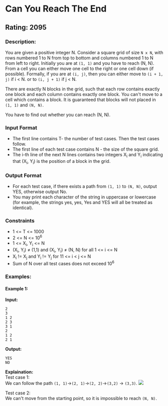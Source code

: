 # Can You Reach The End
## Rating: 2095
### Description:
You are given a positive integer N. Consider a square grid of size `N x N`, with rows numbered 1 to N from top to bottom and columns numbered 1 to N from left to right. Initially you are at `(1, 1)` and you have to reach (N, N). From a cell you can either move one cell to the right or one cell down (if possible). Formally, if you are at `(i, j)`, then you can either move to `(i + 1, j)` if i < N. or to `(i, j + 1)` if j < N.

There are exactly N blocks in the grid, such that each row contains exactly one block and each column contains exactly one block. You can't move to a cell which contains a block. It is guaranteed that blocks will not placed in `(1, 1)` and `(N, N)`.

You have to find out whether you can reach (N, N).
### Input Format
- The first line contains T- the number of test cases. Then the test cases follow.
- The first line of each test case contains N - the size of the square grid.
- The i-th line of the next N lines contains two integers X<sub>i</sub> and Y<sub>i</sub> indicating that (X<sub>i</sub>, Y<sub>i</sub>) is the position of a block in the grid.
### Output Format
- For each test case, if there exists a path from `(1, 1)` to `(N, N)`, output YES, otherwise output No.
- You may print each character of the string in uppercase or lowercase (for example, the strings yes, yes, Yes and YES will all be treated as identical).
### Constraints
- 1 <= T <= 1000
- 2 <= N <= 10<sup>6</sup>
- 1 <= X<sub>i</sub>, Y<sub>i</sub> <= N
- (X<sub>i</sub>, Y<sub>i</sub>) ≠ (1,1) and (X<sub>i</sub>, Y<sub>i</sub>) ≠ (N, N) for all 1 <= i <= N
- X<sub>i</sub> != X<sub>j</sub> and Y<sub>i</sub>  != Y<sub>j</sub> for 11 <= i < j <= N
- Sum of N over all test cases does not exceed 10<sup>6</sup>
### Examples:
#### Example 1:
**Input:**
```
2
3
1 2
2 3
3 1
2
1 2
2 1
```
**Output:**
```
YES
NO
```
**Explaination:**  
Test case 1:  
We can follow the path `(1, 1)`→`(2, 1)`→`(2, 2)`->`(3,2)` → `(3,3)`.
<img src="https://i.ibb.co/kgJhzGb/explanation.pngg"><br>

Test case 2:  
We can't move from the starting point, so it is impossible to reach `(N, N)`.